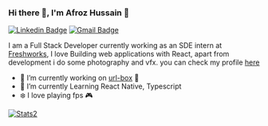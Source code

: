 ### Hi there 👋, I'm Afroz Hussain :wave:
[![Linkedin Badge](https://img.shields.io/badge/-AfrozHussain-blue?style=flat&logo=Linkedin&logoColor=white&link=https://www.linkedin.com/in/jlim/)](https://www.linkedin.com/in/afroz-hussain-72a843193/)
[![Gmail Badge](https://img.shields.io/badge/-afrozhussain323-c14438?style=flat&logo=Gmail&logoColor=white&link=mailto:afrozhussain323@gmail.com)](mailto:afrozhussain323@gmail.com)


I am a Full Stack Developer currently working as an SDE intern at [Freshworks](https://www.freshworks.com/), I love Building web applications with React, apart from development i do some photography and vfx. you can check my profile [here](https://www.instagram.com/coderhawk999/)

- 🔭 I’m currently working on [url-box](https://url-box.netlify.app/) :blue_heart:
- 🌱 I’m currently Learning React Native, Typescript
- :snowflake: I love playing fps :video_game:

[![Stats2](https://github-readme-stats.vercel.app/api/top-langs/?username=coderhawk999&theme=blue-green)]()
